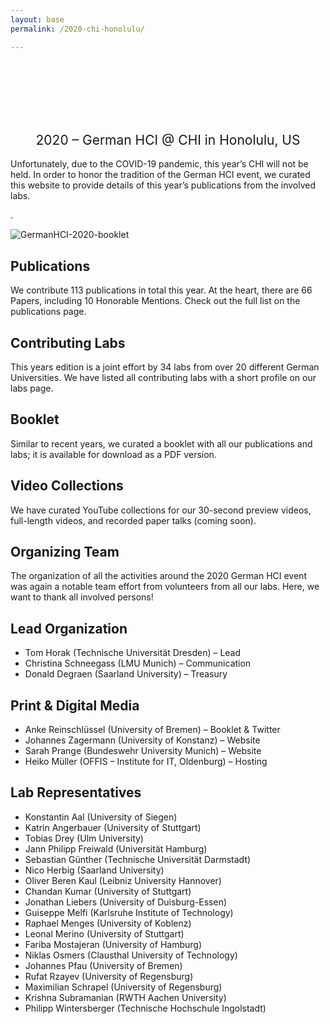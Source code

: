 ```yaml
---
layout: base
permalink: /2020-chi-honolulu/

---
```

<br>
<br>
<br>
<br>
<br>
<h2 style="font-weight: 400; text-align: center">2020 – German HCI @ CHI in Honolulu, US</h2>

Unfortunately, due to the COVID-19 pandemic, this year’s CHI will not be held. In order to honor the tradition of the German HCI event, we curated this website to provide details of this year’s publications from the involved labs.

.

![GermanHCI-2020-booklet](https://user-images.githubusercontent.com/111348509/234109895-fc05726e-6831-4dad-888e-83d7e2c4441f.jpg)

## Publications
We contribute 113 publications in total this year. At the heart, there are 66 Papers, including 10
Honorable Mentions. Check out the full list on the publications page.

## Contributing Labs
This years edition is a joint effort by 34 labs from over 20 different German Universities. We have listed all contributing labs with a short profile on our labs page.

## Booklet
Similar to recent years, we curated a booklet with all our publications and labs; it is available for download as a PDF version.

## Video Collections
We have curated YouTube collections for our 30-second preview videos, full-length videos, and recorded paper talks (coming soon).

## Organizing Team
The organization of all the activities around the 2020 German HCI event was again a notable team effort from volunteers from all our labs. Here, we want to thank all involved persons!

## Lead Organization
- Tom Horak (Technische Universität Dresden) – Lead
- Christina Schneegass (LMU Munich) – Communication
- Donald Degraen (Saarland University) – Treasury
## Print & Digital Media
- Anke Reinschlüssel (University of Bremen) – Booklet & Twitter
- Johannes Zagermann (University of Konstanz) – Website
- Sarah Prange (Bundeswehr University Munich) – Website
- Heiko Müller (OFFIS – Institute for IT, Oldenburg) – Hosting
## Lab Representatives
- Konstantin Aal (University of Siegen)
- Katrin Angerbauer (University of Stuttgart)
- Tobias Drey (Ulm University)
- Jann Philipp Freiwald (Universität Hamburg)
- Sebastian Günther (Technische Universität Darmstadt)
- Nico Herbig (Saarland University)
- Oliver Beren Kaul (Leibniz University Hannover)
- Chandan Kumar (University of Stuttgart)
- Jonathan Liebers (University of Duisburg-Essen)
- Guiseppe Melfi (Karlsruhe Institute of Technology)
- Raphael Menges (University of Koblenz)
- Leonal Merino (University of Stuttgart)
- Fariba Mostajeran (University of Hamburg)
- Niklas Osmers (Clausthal University of Technology)
- Johannes Pfau (University of Bremen)
- Rufat Rzayev (University of Regensburg)
- Maximilian Schrapel (University of Regensburg)
- Krishna Subramanian (RWTH Aachen University)
- Philipp Wintersberger (Technische Hochschule Ingolstadt)
